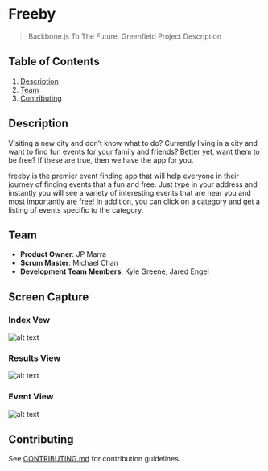 # Freeby
> Backbone.js To The Future.
> Greenfield Project Description

## Table of Contents

1. [Description](#Description)
1. [Team](#team)
1. [Contributing](#contributing)

## Description

Visiting a new city and don’t know what to do? Currently living in a city and want to find fun events for your family and friends? Better yet, want them to be free? If these are true, then we have the app for you.

freeby is the premier event finding app that will help everyone in their journey of finding events that a fun and free. Just type in your address and instantly you will see a variety of interesting events that are near you and most importantly are free! In addition, you can click on a category and get a listing of events specific to the category.

## Team

 - __Product Owner__: JP Marra
  - __Scrum Master__: Michael Chan
  - __Development Team Members__: Kyle Greene, Jared Engel

## Screen Capture

### Index Vew

![alt text](https://freeby.herokuapp.com/client/assets/front.PNG)

### Results View

![alt text](https://freeby.herokuapp.com/client/assets/ResultsView.PNG)

### Event View

![alt text](https://freeby.herokuapp.com/client/assets/EventView.PNG)

## Contributing

See [CONTRIBUTING.md](CONTRIBUTING.md) for contribution guidelines.
